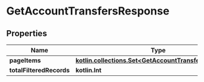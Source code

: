 
# GetAccountTransfersResponse

## Properties
| Name | Type | Description | Notes |
| ------------ | ------------- | ------------- | ------------- |
| **pageItems** | [**kotlin.collections.Set&lt;GetAccountTransfersPageItems&gt;**](GetAccountTransfersPageItems.md) |  |  [optional] |
| **totalFilteredRecords** | **kotlin.Int** |  |  [optional] |




